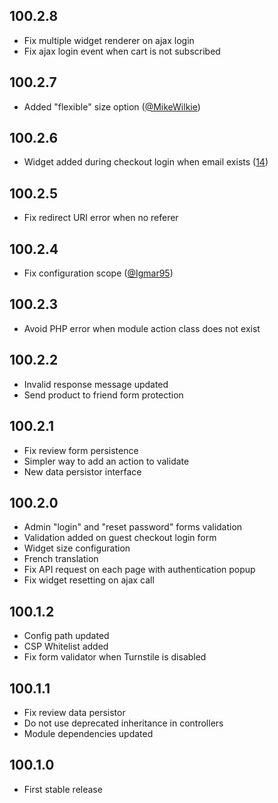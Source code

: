 ## 100.2.8

- Fix multiple widget renderer on ajax login
- Fix ajax login event when cart is not subscribed

## 100.2.7

- Added "flexible" size option ([@MikeWilkie](https://github.com/MikeWilkie))

## 100.2.6

- Widget added during checkout login when email exists ([14](https://github.com/Pixel-Open/magento-cloudflare-turnstile/issues/14))

## 100.2.5

- Fix redirect URI error when no referer

## 100.2.4

- Fix configuration scope ([@Igmar95](https://github.com/Igmar95))

## 100.2.3

- Avoid PHP error when module action class does not exist

## 100.2.2

- Invalid response message updated
- Send product to friend form protection

## 100.2.1

- Fix review form persistence
- Simpler way to add an action to validate
- New data persistor interface

## 100.2.0

- Admin "login" and "reset password" forms validation
- Validation added on guest checkout login form
- Widget size configuration
- French translation
- Fix API request on each page with authentication popup
- Fix widget resetting on ajax call

## 100.1.2

- Config path updated
- CSP Whitelist added
- Fix form validator when Turnstile is disabled

## 100.1.1

- Fix review data persistor
- Do not use deprecated inheritance in controllers
- Module dependencies updated

## 100.1.0

- First stable release

